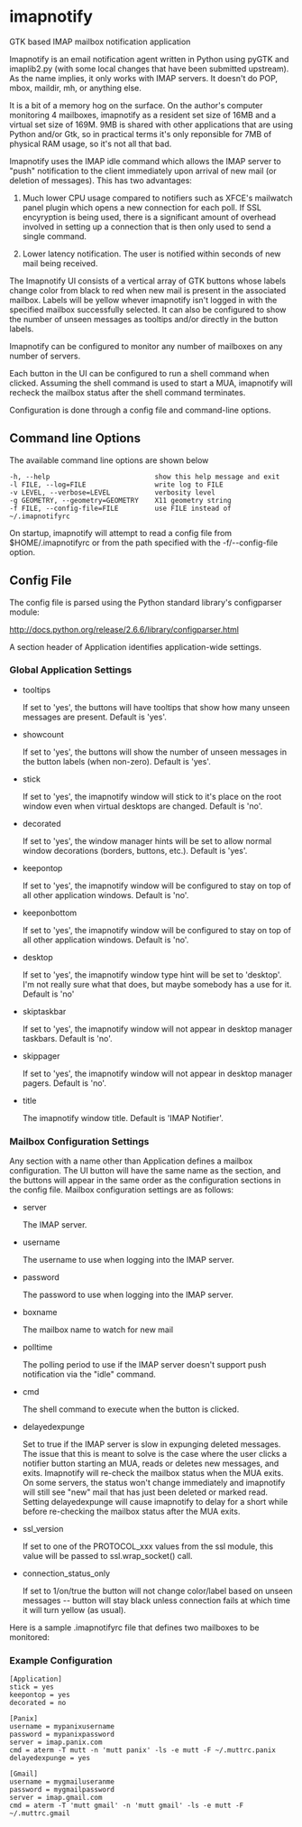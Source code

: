 imapnotify
==========

GTK based IMAP mailbox notification application

Imapnotify is an email notification agent written in Python using
pyGTK and imaplib2.py (with some local changes that have been
submitted upstream).  As the name implies, it only works with IMAP
servers.  It doesn't do POP, mbox, maildir, mh, or anything else.

It is a bit of a memory hog on the surface.  On the author's computer
monitoring 4 mailboxes, imapnotify as a resident set size of 16MB and
a virtual set size of 169M.  9MB is shared with other applications
that are using Python and/or Gtk, so in practical terms it's only
reponsible for 7MB of physical RAM usage, so it's not all that bad.

Imapnotify uses the IMAP idle command which allows the IMAP server to
"push" notification to the client immediately upon arrival of new mail
(or deletion of messages).  This has two advantages:

  1. Much lower CPU usage compared to notifiers such as XFCE's
     mailwatch panel plugin which opens a new connection for each
     poll.  If SSL encyryption is being used, there is a significant
     amount of overhead involved in setting up a connection that is
     then only used to send a single command.

  2. Lower latency notification.  The user is notified within seconds
     of new mail being received.

The Imapnotify UI consists of a vertical array of GTK buttons whose
labels change color from black to red when new mail is present in the
associated mailbox.  Labels will be yellow whever imapnotify isn't
logged in with the specified mailbox successfully selected.  It can
also be configured to show the number of unseen messages as tooltips
and/or directly in the button labels.

Imapnotify can be configured to monitor any number of mailboxes on any
number of servers.

Each button in the UI can be configured to run a shell command when
clicked.  Assuming the shell command is used to start a MUA,
imapnotify will recheck the mailbox status after the shell command
terminates.

Configuration is done through a config file and command-line options.

Command line Options
--------------------

The available command line options are shown below

    -h, --help                          show this help message and exit
    -l FILE, --log=FILE                 write log to FILE
    -v LEVEL, --verbose=LEVEL           verbosity level
    -g GEOMETRY, --geometry=GEOMETRY    X11 geometry string
    -f FILE, --config-file=FILE         use FILE instead of ~/.imapnotifyrc

On startup, imapnotify will attempt to read a config file from
$HOME/.imapnotifyrc or from the path specified with the
-f/--config-file option.

Config File
-----------

The config file is parsed using the Python standard library's
configparser module:

 http://docs.python.org/release/2.6.6/library/configparser.html

A section header of Application identifies application-wide
settings.  

### Global Application Settings

 * tooltips

   If set to 'yes', the buttons will have tooltips that show how
   many unseen messages are present.  Default is 'yes'.

 * showcount

   If set to 'yes', the buttons will show the number of unseen
   messages in the button labels (when non-zero).  Default is 'yes'.

 * stick         

   If set to 'yes', the imapnotify window will stick to it's
   place on the root window even when virtual desktops are
   changed.  Default is 'no'.

 * decorated

   If set to 'yes', the window manager hints will be set to
   allow normal window decorations (borders, buttons, etc.).
   Default is 'yes'.

 * keepontop

   If set to 'yes', the imapnotify window will be configured
   to stay on top of all other application windows.  Default is
   'no'.

 * keeponbottom

   If set to 'yes', the imapnotify window will be configured
   to stay on top of all other application windows.  Default is
  'no'.

 * desktop
 
   If set to 'yes', the imapnotify window type hint will be set
   to 'desktop'.  I'm not really sure what that does, but maybe
   somebody has a use for it.  Default is 'no'

 * skiptaskbar

   If set to 'yes', the imapnotify window will not appear in
   desktop manager taskbars.  Default is 'no'.

 * skippager

   If set to 'yes', the imapnotify window will not appear in
   desktop manager pagers.  Default is 'no'.

 * title

   The imapnotify window title.  Default is 'IMAP Notifier'.


### Mailbox Configuration Settings

Any section with a name other than Application defines a mailbox
configuration.  The UI button will have the same name as the section,
and the buttons will appear in the same order as the configuration
sections in the config file. Mailbox configuration settings are as
follows:

 * server

   The IMAP server.

 * username

   The username to use when logging into the IMAP server.

 * password

   The password to use when logging into the IMAP server.

 * boxname

   The mailbox name to watch for new mail

 * polltime

   The polling period to use if the IMAP server doesn't support push
   notification via the "idle" command.

 * cmd

   The shell command to execute when the button is clicked.

 * delayedexpunge

   Set to true if the IMAP server is slow in expunging deleted
   messages.  The issue that this is meant to solve is the case where
   the user clicks a notifier button starting an MUA, reads or deletes
   new messages, and exits.  Imapnotify will re-check the mailbox
   status when the MUA exits.  On some servers, the status won't
   change immediately and imapnotify will still see "new" mail that
   has just been deleted or marked read.  Setting delayedexpunge will
   cause imapnotify to delay for a short while before re-checking the
   mailbox status after the MUA exits.

 * ssl_version

   If set to one of the PROTOCOL_xxx values from the ssl module, this
   value will be passed to ssl.wrap_socket() call.

 * connection_status_only

   If set to 1/on/true the button will not change color/label based on
   unseen messages -- button will stay black unless connection fails
   at which time it will turn yellow (as usual).

Here is a sample .imapnotifyrc file that defines two mailboxes to be
monitored:

### Example Configuration

    [Application]
    stick = yes
    keepontop = yes
    decorated = no
    
    [Panix]
    username = mypanixusername
    password = mypanixpassword
    server = imap.panix.com
    cmd = aterm -T mutt -n 'mutt panix' -ls -e mutt -F ~/.muttrc.panix
    delayedexpunge = yes

    [Gmail]
    username = mygmailuseranme
    password = mygmailpassword
    server = imap.gmail.com
    cmd = aterm -T 'mutt gmail' -n 'mutt gmail' -ls -e mutt -F ~/.muttrc.gmail
